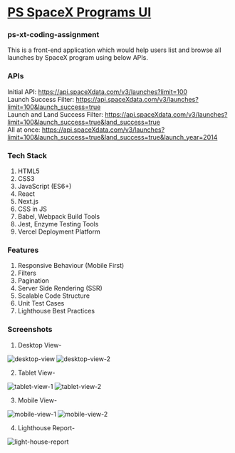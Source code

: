 # [PS SpaceX Programs UI](https://ps-spacex-programs.vercel.app/)

### ps-xt-coding-assignment
This is a front-end application which would help users list and browse all launches by SpaceX program using below APIs.<br/>

### APIs
Initial API: https://api.spaceXdata.com/v3/launches?limit=100<br/>
Launch Success Filter: https://api.spaceXdata.com/v3/launches?limit=100&launch_success=true<br/>
Launch and Land Success Filter: https://api.spaceXdata.com/v3/launches?limit=100&launch_success=true&land_success=true<br/>
All at once: https://api.spaceXdata.com/v3/launches?limit=100&launch_success=true&land_success=true&launch_year=2014<br/>

### Tech Stack
<ol>
<li>HTML5</li>
<li>CSS3</li>
<li>JavaScript (ES6+)</li>
<li>React</li>
<li>Next.js</li>
<li>CSS in JS</li>
<li>Babel, Webpack Build Tools</li>
<li>Jest, Enzyme Testing Tools</li>
<li>Vercel Deployment Platform</li>  
</ol>

### Features
<ol>
<li>Responsive Behaviour (Mobile First)</li>
<li>Filters</li>
<li>Pagination</li>
<li>Server Side Rendering (SSR)</li>
<li>Scalable Code Structure</li>
<li>Unit Test Cases</li>
<li>Lighthouse Best Practices</li>
</ol>

### Screenshots

1. Desktop View-<br/>
<img src="https://i.ibb.co/qNw1Rdp/desktop-view.png" alt="desktop-view" border="0">
<img src="https://i.ibb.co/qDdNNVG/desktop-view-2.png" alt="desktop-view-2" border="0">

2. Tablet View-<br/>
<img src="https://i.ibb.co/LxCf2fX/tablet-view-1.png" alt="tablet-view-1" border="0">
<img src="https://i.ibb.co/cXf74Fb/tablet-view-2.png" alt="tablet-view-2" border="0">

3. Mobile View-<br/>
<img src="https://i.ibb.co/k4154gW/mobile-view-1.png" alt="mobile-view-1" border="0">
<img src="https://i.ibb.co/dtrP3VP/mobile-view-2.png" alt="mobile-view-2" border="0">

4. Lighthouse Report-<br/>
<img src="https://i.ibb.co/f8Fzph3/light-house-report.png" alt="light-house-report" border="0">

